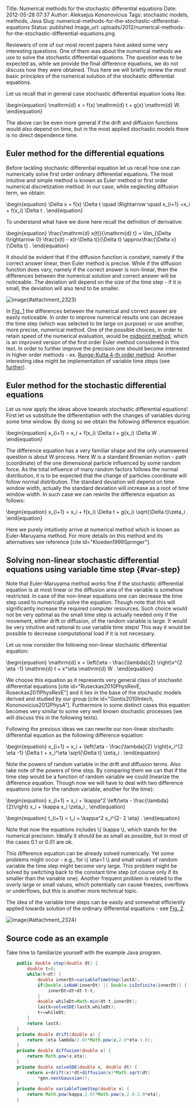 Title: Numerical methods for the stochastic differential equations
Date: 2012-05-28 07:37
Author: Aleksejus Kononovicius
Tags: stochastic models, methods, Java
Slug: numerical-methods-for-the-stochastic-differential-equations
Status: published
Image_url: uploads/2012/numerical-methods-for-the-stochastic-differential-equations.png

Reviewers of one of our most recent papers
have asked some very interesting questions. One of them was about the
numerical methods we use to solve the stochastic differential equations.
The question was to be expected as, while we provide the final
difference equations, we do not discuss how they were obtained. Thus
here we will briefly review the most basic principles of the numerical
solution of the stochastic differential
equations.<!--more-->

Let us recall that in general case stochastic differential equation
looks like:

\begin{equation}
 \mathrm{d} x = f(x) \mathrm{d} t + g(x) \mathrm{d} W. 
\end{equation}

The above can be even more general if the drift and diffusion functions
would also depend on time, but in the most applied stochastic models
there is no direct dependence time.

Euler method for the differential equations
-------------------------------------------

Before tackling stochastic differential equation let us recall how one
can numerically solve first order ordinary differential equations. The
most intuitive and simple method is known as Euler method or first order
numerical discretization method. In our case, while neglecting diffusion
term, we obtain:

\begin{equation}
 \Delta x = f(x) \Delta t \quad \Rightarrow \quad x\_{i+1} =x\_i + f(x\_i) \Delta t . 
\end{equation}

To understand what have we done here recall the definition of
derivative:

\begin{equation}
 \frac{\mathrm{d} x(t)}{\mathrm{d} t} = \lim\_{\Delta t\rightarrow 0} \frac{x(t) - x(t-\Delta t)}{\Delta t} \approx\frac{\Delta x}{\Delta t} . 
\end{equation}

It should be evident that if the diffusion function is constant, namely
if the correct answer linear, then Euler method is precise. While if the
diffusion function does vary, namely if the correct answer is
non-linear, then the differences between the numerical solution and
correct answer will be noticeable. The deviation will depend on the size
of the time step - if it is small, the deviation will also tend to be
smaller.

![image]({static}/uploads/2012/num-methods-euler.png "Illustration of the Euler method applied towards
non-linear differential equation. Note that the numerical solution (red
dots) doesn't fully coincide with the correct answer (blue
curve)."){#attachment_2323} 

In [Fig. 1](#attachment_2323) the differences between the numerical and
correct answer are easily noticeable. In order to improve numerical
results one can decrease the time step (which was selected to be large
on purpose) or use another, more precise, numerical method. One of the
possible choices, in order to retain speed of the numerical evaluation,
would be [midpoint
method](https://en.wikipedia.org/wiki/Midpoint_method "Read about the midpoint method on Wikipedia"),
which is an improved version of the first order Euler method considered
in this text. In order to further improve the precision one should
become interested in higher order methods - ex. [Runge-Kutta 4-th order
method]({filename}/articles/2022/runge-kutta-4-order-method.md).
Another interesting idea might be implementation of variable time steps
(see [further](#var-step)).

Euler method for the stochastic differential equations
------------------------------------------------------

Let us now apply the ideas above towards stochastic differential
equations! First let us substitute the differentiation with the changes
of variables during some time window. By doing so we obtain the
following difference equation:

\begin{equation}
 x\_{i+1} = x\_i + f(x\_i) \Delta t + g(x\_i) \Delta W . 
\end{equation}

The difference equation has a very familiar shape and the only
unanswered question is about W process. Here W is a standard Brownian
motion - path (coordinate) of the one dimensional particle influenced by
some random force. As the total influence of many random factors follows
the normal distribution, it is to be expected that the change of
particles coordinate will follow normal distribution. The standard
deviation will depend on time window width, actually the standard
deviation will increase as a root of time window width. In such case we
can rewrite the difference equation as follows:

\begin{equation}
 x\_{i+1} = x\_i + f(x\_i) \Delta t + g(x\_i) \sqrt{\Delta t}\zeta\_i . 
\end{equation}

Here we purely intuitively arrive at numerical method which is known as
Euler-Maruyama method. For more details on this method and its
alternatives see reference \[cite id="Kloeden1999Springer"\].

Solving non-linear stochastic differential equations using variable time step {#var-step}
-----------------------------------------------------------------------------

Note that Euler-Maruyama method works fine if the stochastic
differential equation is at most linear or the diffusion area of the
variable is somehow restricted. In case of the non-linear equations one
can decrease the time step used to numerically solve the equation.
Though note that this will significantly increase the required computer
resources. Such choice would not be very optimal as the small time step
is actually needed only if the movement, either drift or diffusion, of
the random variable is large. It would be very intuitive and rational to
use variable time steps! This way it would be possible to decrease
computational load if it is not necessary.

Let us now consider the following non-linear stochastic differential
equation:

\begin{equation}
 \mathrm{d} x = \left(\eta - \frac{\lambda}{2} \right)x^{2 \eta -1} \mathrm{d} t + x^\eta \mathrm{d} W . 
\end{equation}

We choose this equation as it represents very general class of
stochastic differential equations \[cite id="Ruseckas2010PhysRevE,
Ruseckas2011PhysRevE"\] and it lies in the base of the stochastic models
derived and studied by our group \[cite id="Gontis2010Intech,
Kononovicius2012PhysA"\]. Furthermore in some distinct cases this
equation becomes very similar to some very well known stochastic
processes (we will discuss this in the following texts).

Following the previous ideas we can rewrite our non-linear stochastic
differential equation as the following difference equation:

\begin{equation}
 x\_{i+1} = x\_i + \left(\eta - \frac{\lambda}{2} \right)x\_i^{2 \eta -1} \Delta t + x\_i^\eta \sqrt{\Delta t} \zeta\_i .
\end{equation}

Note the powers of random variable in the drift and diffusion terms.
Also take note of the powers of time step. By comparing them we can that
if the time step would be a function of random variable we could
linearize the difference equation. Though now we will have to deal with
two difference equations (one for the random variable, another for the
time):

\begin{equation}
 x\_{i+1} = x\_i + \kappa^2 \left(\eta - \frac{\lambda}{2}\right) x\_i + \kappa x\_i \zeta\_i , 
\end{equation}

\begin{equation}
 t\_{i+1} = t\_i + \kappa^2 x\_i^{2- 2 \eta} . 
\end{equation}

Note that now the equations includes \\\(  \kappa \\\), which stands for
the numerical precision. Ideally it should be as small as possible, but
in most of the cases 0.1 or 0.01 are ok.

This difference equation can be already solved numerically. Yet some
problems might occur - e.g., for \\\(  \eta&gt;1 \\\) and small values of
random variable the time step might become very large. This problem
might be solved by switching back to the constant time step (of course
only if its smaller than the variable one). Another frequent problem is
related to the overly large or small values, which potentially can cause
freezes, overflows or underflows, but this is another more technical
topic.

The idea of the variable time steps can be easily and somewhat
efficiently applied towards solution of the ordinary differential
equations - see [Fig. 2](#attachment_2324).

![image]({static}/uploads/2012/numerical-methods-for-the-stochastic-differential-equations.png "Introducing variable time steps into the original Euler
method. Note that under similar conditions the agreement between
analytical and numerical solution is
improved."){#attachment_2324} 

Source code as an example
-------------------------

Take time to familiarize yourself with the example Java program.

```java
    public double step(double dt) {
        double t=0;
        while(t<dt) {
            double innerDt=variableTimeStep(lastX);
            if(Double.isNaN(innerDt) || Double.isInfinite(innerDt)) {
                innerDt=dt+dt-t-t;
            }
            double whileDt=Math.min(dt-t,innerDt);
            lastX=solveSDE(lastX,whileDt);
            t+=whileDt;
        }
        return lastX;
    }
    private double drift(double x) {
        return (eta-lambda/2.0)*Math.pow(x,2.0*eta-1.0);
    }
    private double diffusion(double x) {
        return Math.pow(x,eta);
    }
    private double solveSDE(double x, double dt) {
        return x+drift(x)*dt+diffusion(x)*Math.sqrt(dt)
            *gen.nextGaussian();
    }
    private double variableTimeStep(double x) {
        return Math.pow(kappa,2.0)*Math.pow(x,2.0-2.0*eta);
    }
```
